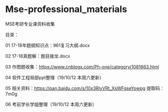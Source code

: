 # Mse-professional_materials
MSE考研专业课资料收集 

目录：

01 17-18年题纲知识点：961复习大纲.docx

02 17-18真题解：题目接龙.docx

03 作图题收集：https://www.cnblogs.com/Ph-one/category/1081663.html

04 软件工程局部ppt整理（19/10/12 本周六更新）

05 相关资料：https://pan.baidu.com/s/10x3RlyVRt_XsWFgseYowpg 提取码：7m0g

06 考前学长学姐整理（19/10/12 本周六更新）

